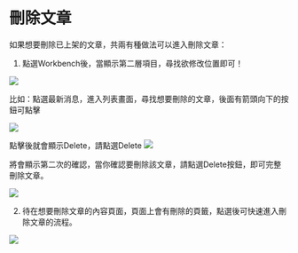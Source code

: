 # 刪除文章

如果想要刪除已上架的文章，共兩有種做法可以進入刪除文章：


1. 點選Workbench後，當顯示第二層項目，尋找欲修改位置即可！

![](https://i.imgur.com/d9a3wZy.png)

比如：點選最新消息，進入列表畫面，尋找想要刪除的文章，後面有箭頭向下的按鈕可點擊

![](https://i.imgur.com/29Mm6pF.png)

點擊後就會顯示Delete，請點選Delete
![](https://i.imgur.com/DG3D8Hr.png)

將會顯示第二次的確認，當你確認要刪除該文章，請點選Delete按鈕，即可完整刪除文章。

![](https://i.imgur.com/QBbExyI.png)


2. 待在想要刪除文章的內容頁面，頁面上會有刪除的頁籤，點選後可快速進入刪除文章的流程。

![](https://i.imgur.com/xpry0LP.png)


